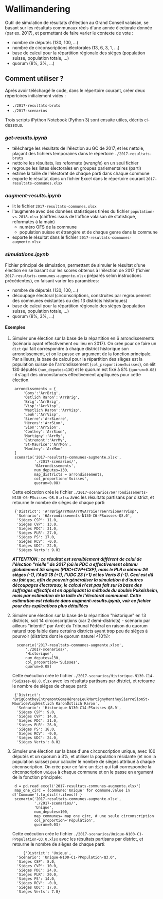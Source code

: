 # Wallimandering

Outil de simulation de résultats d'élection au Grand Conseil valaisan, se basant sur les résultats communaux réels d'une année électorale donnée (par ex. 2017), et permettant de faire varier le contexte de vote :

- nombre de députés (130, 100, ...)
- nombre de circonscriptions électorales (13, 6, 3, 1, ...)
- base de calcul pour la répartition régionale des sièges (population suisse, population totale, ...)
- quorum (8%, 3%, ...)

## Comment utiliser ?

Après avoir téléchargé le code, dans le répertoire courant, créer deux répertoires initialement vides :
- `./2017-resultats-bruts`
- `./2017-scenarios`

Trois scripts iPython Notebook (Python 3) sont ensuite utiles, décrits ci-dessous.

### _get-results.ipynb_ 

- télécharge les résultats de l'élection au GC de 2017, et les nettoie, plaçant des fichiers temporaires dans le répertoire `./2017-resultats-bruts`
- nettoire les résultats, les reformate (*wrangle*) en un seul fichier
- regroupe les listes électorales en groupes parlementaires (parti)
- estime la taille de l'électorat de chaque parti dans chaque commune
- exporte le résultat dans un fichier Excel dans le répertoire courant `2017-resultats-communes.xlsx`

### _augment-results.ipynb_

- lit le fichier `2017-resultats-communes.xlsx`
- l'augmente avec des données statistiques tirées du fichier `population-vs-2018.xlsx` (chiffres issus de l'office valaisan de statistique, reformatés à la main)
    - numéro OFS de la commune
    - population suisse et étrangère et de chaque genre dans la commune
- exporte le résultat dans le fichier `2017-resultats-communes-augmente.xlsx`

### _simulations.ipynb_

Fichier principal de simulation, permettant de simuler le résultat d'une élection en se basant sur les scores obtenus à l'élection de 2017 (fichier `2017-resultats-communes-augmente.xlsx` préparés selon instructions précédentes), en faisant varier les paramètres:

- nombre de députés (130, 100, ...)
- découpage électoral (circonscriptions, construites par regroupement des communes existantes ou des 13 districts historiques)
- base de calcul pour la répartition régionale des sièges (population suisse, population totale, ...)
- quorum (8%, 3%, ...)

#### Exemples

1. Simuler une élection sur la base de la répartition en 6 arrondissements (scénario ayant effectivement eu lieu en 2017). On crée pour ce faire un `dict` qui fait correspondre à chaque district historique son arrondissement, et on le passe en argument de la fonction principale. Par ailleurs, la base de calcul pour la répartition des sièges est la population suisse de l'arrondissement (`col_proportion=Suisses`), on élit 130 députés (`num_deputes=130`) et le quorum est fixé à 8% (`quorum=0.08`) : il s'agit des circonstances effectivement appliquées pour cette élection.

        arrondissements = {
            'Goms':'ArrBrig',
            'Östlich Raron':'ArrBrig',
            'Brig':'ArrBrig', 
            'Visp':'ArrVisp',
            'Westlich Raron':'ArrVisp',
            'Leuk':'ArrVisp',
            'Sierre':'ArrSierre',
            'Hérens':'ArrSion',
            'Sion':'ArrSion',
            'Conthey':'ArrSion',
            'Martigny':'ArrMy',
            'Entremont':'ArrMy',
            'St-Maurice':'ArrMon',
            'Monthey':'ArrMon'
        }
        scenario('2017-resultats-communes-augmente.xlsx',
                 './2017-scenarios/',
                 '6Arrondissements',
                 num_deputes=130,
                 map_districts = arrondissements,
                 col_proportion='Suisses',
                 quorum=0.08)

    Cette exécution crée le fichier `./2017-scenarios/6Arrondissements-N130-C6-PSuisses-Q8.0.xlsx` avec les résultats partisans par district, et retourne le nombre de sièges de chaque parti:

        {'District': 'ArrBrigArrMonArrMyArrSierreArrSionArrVisp',
         'Scénario': '6Arrondissements-N130-C6-PSuisses-Q8.0',
         'Sièges CSP': 11.0,
         'Sièges CVP': 13.0,
         'Sièges PDC': 31.0,
         'Sièges PLR': 27.0,
         'Sièges PS': 17.0,
         'Sièges RCV': -0.0,
         'Sièges UDC': 22.0,
         'Sièges Verts': 9.0}
         
    ***ATTENTION : ce résultat est sensiblement différent de celui de l'élection "réelle" de 2017 (où le PDC a effectivement obtenu globalement 55 sièges (PDC+CVP+CSP), mais le PLR a obtenu 26 sièges (-1), l'AdG 18 (+1), l'UDC 23 (+1) et les Verts 8 (-1). Ceci est dû au fait que, afin de pouvoir généraliser la simulation à d'autres découpages électoraux, le calcul n'est pas fait sur la base des suffrages effectifs et en appliquant la méthode du double Pukelsheim, mais par estimation de la taille de l'électorat communal. Cette estimation est réalisée dans _augment-results.ipynb_, voir ce fichier pour des explications plus détaillées***
         
2. Simuler une élection sur la base de la répartition "historique" en 13 districts, soit 14 circonscriptions (car 2 demi-districts) - scénario par ailleurs "interdit" par Arrêt du Tribunal Fédéral en raison du quorum naturel trop faible dans certains districts ayant trop peu de sièges à pourvoir (districts dont le quorum naturel <10%):
            
         scenario('2017-resultats-communes-augmente.xlsx',
             './2017-scenarios/',
             'Historique',
             num_deputes=130,
             col_proportion='Suisses',
             quorum=0.08)
             
    Cette exécution crée le fichier `./2017-scenarios/Historique-N130-C14-PSuisses-Q8.0.xlsx` avec les résultats partisans par district, et retourne le nombre de sièges de chaque parti:
    
        {'District': 'BrigContheyEntremontGomsHérensLeukMartignyMontheySierreSionSt-MauriceVispWestlich RaronÖstlich Raron',
         'Scénario': 'Historique-N130-C14-PSuisses-Q8.0',
         'Sièges CSP': 9.0,
         'Sièges CVP': 14.0,
         'Sièges PDC': 31.0,
         'Sièges PLR': 26.0,
         'Sièges PS': 18.0,
         'Sièges RCV': -0.0,
         'Sièges UDC': 24.0,
         'Sièges Verts': 8.0}
         
3. Simuler une élection sur la base d'une circonscription unique, avec 100 députés et un quorum à 3%, et utiliser la population résidante (et non la population suisse) pour calculer le nombre de sièges attribué à chaque circonscription. On crée pour ce faire un `dict` qui fait correspondre la circonscription `Unique` à chaque commune et on le passe en argument de la fonction principale:

        d = pd.read_excel('2017-resultats-communes-augmente.xlsx')
        map_one_circ = {commune:'Unique' for commune,value in d['Commune'].to_dict().items() }
        scenario('2017-resultats-communes-augmente.xlsx',
                 './2017-scenarios/',
                 'Unique',
                 num_deputes=100,
                 map_communes= map_one_circ, # une seule circonscription
                 col_proportion='Population',
                 quorum=0.03)
                 
    Cette exécution crée le fichier `./2017-scenarios/Unique-N100-C1-PPopulation-Q3.0.xlsx` avec les résultats partisans par district, et retourne le nombre de sièges de chaque parti:
    
            {'District': 'Unique',
         'Scénario': 'Unique-N100-C1-PPopulation-Q3.0',
         'Sièges CSP': 8.0,
         'Sièges CVP': 10.0,
         'Sièges PDC': 24.0,
         'Sièges PLR': 20.0,
         'Sièges PS': 14.0,
         'Sièges RCV': -0.0,
         'Sièges UDC': 17.0,
         'Sièges Verts': 7.0}
